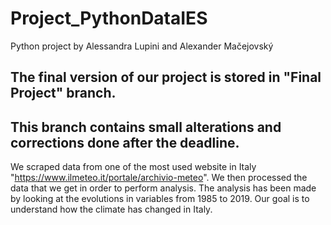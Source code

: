 # Project_PythonDataIES
Python project by Alessandra Lupini and Alexander Mačejovský

## The final version of our project is stored in "Final Project" branch.

## This branch contains small alterations and corrections done after the deadline.

We scraped data from one of the most used website in Italy "https://www.ilmeteo.it/portale/archivio-meteo". We then processed the data that we get in order to perform analysis. The analysis has been made by looking at the evolutions in variables from 1985 to 2019. Our goal is to understand how the climate has changed in Italy.
